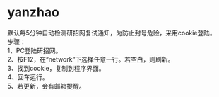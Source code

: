 # yanzhao

默认每5分钟自动检测研招网复试通知，为防止封号危险，采用cookie登陆。  
步骤：  
1、PC登陆研招网。  
2、按F12，在“network”下选择任意一行。若空白，则刷新。  
3、找到cookie，复制到程序界面。  
4、回车运行。  
5、若更新，会有邮箱提醒。  
